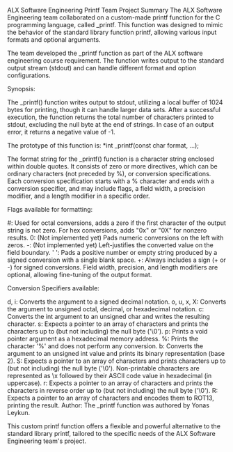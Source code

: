 ALX Software Engineering Printf Team Project Summary
The ALX Software Engineering team collaborated on a custom-made printf function for the C programming language, called _printf. This function was designed to mimic the behavior of the standard library function printf, allowing various input formats and optional arguments.

The team developed the _printf function as part of the ALX software engineering course requirement. The function writes output to the standard output stream (stdout) and can handle different format and option configurations.

Synopsis:

The _printf() function writes output to stdout, utilizing a local buffer of 1024 bytes for printing, though it can handle larger data sets. After a successful execution, the function returns the total number of characters printed to stdout, excluding the null byte at the end of strings. In case of an output error, it returns a negative value of -1.

The prototype of this function is: *int _printf(const char format, ...);

The format string for the _printf() function is a character string enclosed within double quotes. It consists of zero or more directives, which can be ordinary characters (not preceded by %), or conversion specifications. Each conversion specification starts with a % character and ends with a conversion specifier, and may include flags, a field width, a precision modifier, and a length modifier in a specific order.

Flags available for formatting:

#: Used for octal conversions, adds a zero if the first character of the output string is not zero. For hex conversions, adds "0x" or "0X" for nonzero results.
0: (Not implemented yet) Pads numeric conversions on the left with zeros.
-: (Not implemented yet) Left-justifies the converted value on the field boundary.
' ': Pads a positive number or empty string produced by a signed conversion with a single blank space.
+: Always includes a sign (+ or -) for signed conversions.
Field width, precision, and length modifiers are optional, allowing fine-tuning of the output format.

Conversion Specifiers available:

d, i: Converts the argument to a signed decimal notation.
o, u, x, X: Converts the argument to unsigned octal, decimal, or hexadecimal notation.
c: Converts the int argument to an unsigned char and writes the resulting character.
s: Expects a pointer to an array of characters and prints the characters up to (but not including) the null byte ('\0').
p: Prints a void pointer argument as a hexadecimal memory address.
%: Prints the character '%' and does not perform any conversion.
b: Converts the argument to an unsigned int value and prints its binary representation (base 2).
S: Expects a pointer to an array of characters and prints characters up to (but not including) the null byte ('\0'). Non-printable characters are represented as \x followed by their ASCII code value in hexadecimal (in uppercase).
r: Expects a pointer to an array of characters and prints the characters in reverse order up to (but not including) the null byte ('\0').
R: Expects a pointer to an array of characters and encodes them to ROT13, printing the result.
Author:
The _printf function was authored by Yonas Leykun.

This custom printf function offers a flexible and powerful alternative to the standard library printf, tailored to the specific needs of the ALX Software Engineering team's project.

